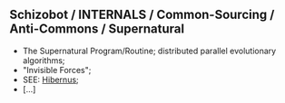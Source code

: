 ## Schizobot / INTERNALS / Common-Sourcing / Anti-Commons / Supernatural
* The Supernatural Program/Routine; distributed parallel evolutionary algorithms;
* "Invisible Forces";
* SEE: [Hibernus](https://github.com/antiface/Schizobot/tree/master/INTERNALS/VitalityBase/Hibernus);
* [...]
